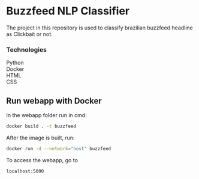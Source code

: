 # Buzzfeed NLP Classifier

The project in this repository is used to classify brazilian buzzfeed headline as Clickbait or not.

### Technologies

Python  
Docker  
HTML  
CSS

## Run webapp with Docker

In the webapp folder run in cmd:
```bash
docker build . -t buzzfeed
```

After the image is built, run:
```bash
docker run -d --network="host" buzzfeed
```

To access the webapp, go to
```bash
localhost:5000
```